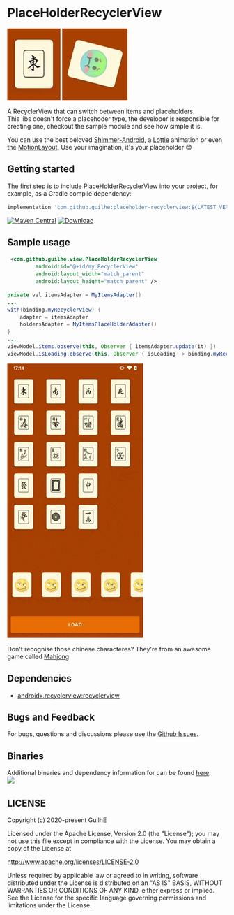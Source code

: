 # PlaceHolderRecyclerView

<img src="https://raw.githubusercontent.com/Guilhe/PlaceHolderRecyclerView/master/assets/stone.gif" /> <img src="https://raw.githubusercontent.com/Guilhe/PlaceHolderRecyclerView/master/assets/emoji.gif" />  

A RecyclerView that can switch between items and placeholders.  
This libs doesn't force a placehoder type, the developer is responsible for creating one, checkout the sample module and see how simple it is.  

You can use the best beloved [Shimmer-Android](http://facebook.github.io/shimmer-android/), a [Lottie](https://airbnb.design/lottie/) animation or even the [MotionLayout](https://developer.android.com/training/constraint-layout/motionlayout). Use your imagination, it's your placeholder 😊

## Getting started

The first step is to include PlaceHolderRecyclerView into your project, for example, as a Gradle compile dependency:

```groovy
implementation 'com.github.guilhe:placeholder-recyclerview:${LATEST_VERSION}'
```
[![Maven Central](https://img.shields.io/maven-central/v/com.github.guilhe/placeholder-recyclerview.svg)](https://search.maven.org/search?q=g:com.github.guilhe%20AND%20placeholder-recyclerview) [![Download](https://api.bintray.com/packages/gdelgado/android/PlaceHolderRecyclerView/images/download.svg)](https://bintray.com/gdelgado/android/PlaceHolderRecyclerView/_latestVersion)

## Sample usage
```xml
 <com.github.guilhe.view.PlaceHolderRecyclerView
         android:id="@+id/my_RecyclerView"
         android:layout_width="match_parent"
         android:layout_height="match_parent" />
```
```java
private val itemsAdapter = MyItemsAdapter()
...
with(binding.myRecyclerView) {
    adapter = itemsAdapter
    holdersAdapter = MyItemsPlaceHolderAdapter()
}
...
viewModel.items.observe(this, Observer { itemsAdapter.update(it) })
viewModel.isLoading.observe(this, Observer { isLoading -> binding.myRecyclerView.toggleHoldersAdapter(isLoading) })
```

<img src="https://raw.githubusercontent.com/Guilhe/PlaceHolderRecyclerView/master/assets/sample.gif" />  

Don't recognise those chinese characteres? They're from an awesome game called [Mahjong](https://en.wikipedia.org/wiki/Mahjong)

    
## Dependencies
- [androidx.recyclerview:recyclerview](https://developer.android.com/jetpack/androidx/releases/recyclerview)

## Bugs and Feedback

For bugs, questions and discussions please use the [Github Issues](https://github.com/GuilhE/PlaceHolderRecyclerView/issues).

## Binaries
Additional binaries and dependency information for can be found [here](https://search.maven.org/artifact/com.github.guilhe/placeholder-recyclerview).  
<a href='https://bintray.com/gdelgado/android/PlaceHolderRecyclerView?source=watch' alt='Get automatic notifications about new "PlaceHolderRecyclerView" versions'><img src='https://www.bintray.com/docs/images/bintray_badge_bw.png'></a>

## LICENSE

Copyright (c) 2020-present GuilhE

Licensed under the Apache License, Version 2.0 (the "License");
you may not use this file except in compliance with the License.
You may obtain a copy of the License at

<http://www.apache.org/licenses/LICENSE-2.0>

Unless required by applicable law or agreed to in writing, software
distributed under the License is distributed on an "AS IS" BASIS,
WITHOUT WARRANTIES OR CONDITIONS OF ANY KIND, either express or implied.
See the License for the specific language governing permissions and
limitations under the License.
